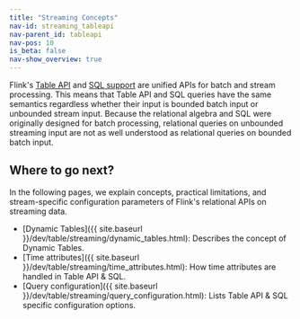 ```yaml
---
title: "Streaming Concepts"
nav-id: streaming_tableapi
nav-parent_id: tableapi
nav-pos: 10
is_beta: false
nav-show_overview: true
---
```

<!--
Licensed to the Apache Software Foundation (ASF) under one
or more contributor license agreements.  See the NOTICE file
distributed with this work for additional information
regarding copyright ownership.  The ASF licenses this file
to you under the Apache License, Version 2.0 (the
"License"); you may not use this file except in compliance
with the License.  You may obtain a copy of the License at

  http://www.apache.org/licenses/LICENSE-2.0

Unless required by applicable law or agreed to in writing,
software distributed under the License is distributed on an
"AS IS" BASIS, WITHOUT WARRANTIES OR CONDITIONS OF ANY
KIND, either express or implied.  See the License for the
specific language governing permissions and limitations
under the License.
-->

Flink's [Table API](../tableApi.html) and [SQL support](../sql.html) are unified APIs for batch and stream processing.
This means that Table API and SQL queries have the same semantics regardless whether their input is bounded batch input or unbounded stream input.
Because the relational algebra and SQL were originally designed for batch processing,
relational queries on unbounded streaming input are not as well understood as relational queries on bounded batch input.

Where to go next?
-----------------

In the following pages, we explain concepts, practical limitations, and stream-specific configuration parameters of Flink's relational APIs on streaming data.

* [Dynamic Tables]({{ site.baseurl }}/dev/table/streaming/dynamic_tables.html): Describes the concept of Dynamic Tables.
* [Time attributes]({{ site.baseurl }}/dev/table/streaming/time_attributes.html): How time attributes are handled in Table API & SQL.
* [Query configuration]({{ site.baseurl }}/dev/table/streaming/query_configuration.html): Lists Table API & SQL specific configuration options.




